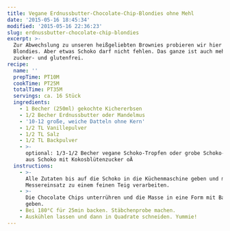 ```yaml
---
title: Vegane Erdnussbutter-Chocolate-Chip-Blondies ohne Mehl
date: '2015-05-16 18:45:34'
modified: '2015-05-16 22:36:23'
slug: erdnussbutter-chocolate-chip-blondies
excerpt: >-
  Zur Abwechslung zu unseren heißgeliebten Brownies probieren wir hier mal
  Blondies. Aber etwas Schoko darf nicht fehlen. Das ganze ist auch mehl-
  zucker- und glutenfrei.
recipe:
  name: ''
  prepTime: PT10M
  cookTime: PT25M
  totalTime: PT35M
  servings: ca. 16 Stück
  ingredients:
    - 1 Becher (250ml) gekochte Kichererbsen
    - 1/2 Becher Erdnussbutter oder Mandelmus
    - '10-12 große, weiche Datteln ohne Kern'
    - 1/2 TL Vanillepulver
    - 1/2 TL Salz
    - 1/2 TL Backpulver
    - >-
      optional: 1/3-1/2 Becher vegane Schoko-Tropfen oder grobe Schoko-Raspeln
      aus Schoko mit Kokosblütenzucker oÄ
  instructions:
    - >-
      Alle Zutaten bis auf die Schoko in die Küchenmaschine geben und mit dem
      Messereinsatz zu einem feinen Teig verarbeiten.
    - >-
      Die Chocolate Chips unterrühren und die Masse in eine Form mit Backpapier
      geben.
    - Bei 180°C für 25min backen. Stäbchenprobe machen.
    - Auskühlen lassen und dann in Quadrate schneiden. Yummie!
---
```


